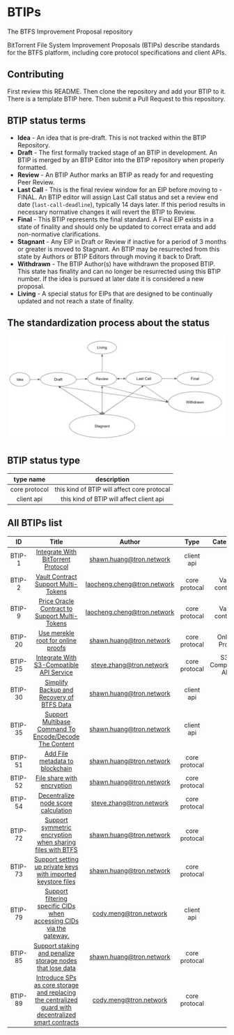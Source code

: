 # BTIPs

The BTFS Improvement Proposal repository

BitTorrent File System Improvement Proposals (BTIPs) describe standards for the BTFS platform, including core protocol specifications and client APIs.

## Contributing

First review this README. Then clone the repository and add your BTIP to it. There is a template BTIP here. Then submit a Pull Request to this repository.

## BTIP status terms

- **Idea** - An idea that is pre-draft. This is not tracked within the BTIP Repository.
- **Draft** - The first formally tracked stage of an BTIP in development. An BTIP is merged by an BTIP Editor into the BTIP repository when properly formatted.
- **Review** - An BTIP Author marks an BTIP as ready for and requesting Peer Review.
- **Last Call** - This is the final review window for an EIP before moving to - FINAL. An BTIP editor will assign Last Call status and set a review end date (`last-call-deadline`), typically 14 days later. If this period results in necessary normative changes it will revert the BTIP to Review.
- **Final** - This BTIP represents the final standard. A Final EIP exists in a state of finality and should only be updated to correct errata and add non-normative clarifications.
- **Stagnant** - Any EIP in Draft or Review if inactive for a period of 3 months or greater is moved to Stagnant. An BTIP may be resurrected from this state by Authors or BTIP Editors through moving it back to Draft.
- **Withdrawn** - The BTIP Author(s) have withdrawn the proposed BTIP. This state has finality and can no longer be resurrected using this BTIP number. If the idea is pursued at later date it is considered a new proposal.
- **Living** - A special status for EIPs that are designed to be continually updated and not reach a state of finality.

## The standardization process about the status

![This is the process about the status](BTIP-process-update.jpeg)

## BTIP status type

|   type name   |                 description                 |
| :-----------: | :-----------------------------------------: |
| core protocol | this kind of BTIP will affect core protocal |
|  client api   |  this kind of BTIP will affect client api   |

## All BTIPs list

|   ID    |                                                          Title                                                           |            Author             |     Type      |     Category      |  Status   |
| :-----: | :----------------------------------------------------------------------------------------------------------------------: | :---------------------------: | :-----------: | :---------------: | :-------: |
| BTIP-1  |                                  [Integrate With BitTorrent Protocol](BTIPS/BTIP-1.md)                                   |  <shawn.huang@tron.network>   |  client api   |                   |  Living   |
| BTIP-2  |                                  [Vault Contract Support Multi-Tokens](BTIPS/BTIP-2.md)                                  | <laocheng.cheng@tron.network> | core protocal |  Vault contract   |   Final   |
| BTIP-9  |                             [Price Oracle Contract to Support Multi-Tokens](BTIPS/BTIP-9.md)                             | <laocheng.cheng@tron.network> | core protocal |  Vault contract   |   Final   |
| BTIP-20 |                                  [Use merekle root for online proofs](BTIPS/BTIP-20.md)                                  |  <shawn.huang@tron.network>   | core protocal |   Online Proof    |   Final   |
| BTIP-25 |                               [Integrate With S3-Compatible API Service](BTIPS/BTIP-25.md)                               |  <steve.zhang@tron.network>   | core protocal | S3-Compatible API |  Living   |
| BTIP-30 |                              [Simplify Backup and Recovery of BTFS Data](BTIPS/BTIP-30.md)                               |  <shawn.huang@tron.network>   |  client api   |                   |   Final   |
| BTIP-35 |                        [Support Multibase Command To Encode/Decode The Content](BTIPS/BTIP-35.md)                        |  <shawn.huang@tron.network>   |  client api   |                   |   Final   |
| BTIP-51 |                                   [Add File metadata to blockchain](BTIPS/BTIP-51.md)                                    |  <shawn.huang@tron.network>   | core protocal |                   |   Final   |
| BTIP-52 |                                      [File share with encryption](BTIPS/BTIP-52.md)                                      |  <shawn.huang@tron.network>   | core protocal |                   |   Final   |
| BTIP-54 |                                 [Decentralize node score calculation](BTIPS/BTIP-54.md)                                  |  <steve.zhang@tron.network>   | core protocal |                   |   Draft   |
| BTIP-72 |                      [Support symmetric encryption when sharing files with BTFS](BTIPS/BTIP-72.md)                       |  <shawn.huang@tron.network>   | core protocal |                   |   Final   |
| BTIP-73 |                     [Support setting up private keys with imported keystore files](BTIPS/BTIP-73.md)                     |  <shawn.huang@tron.network>   | core protocal |                   |   Final   |
| BTIP-79 |                 [Support filtering specific CIDs when accessing CIDs via the gateway.](BTIPS/BTIP-79.md)                 |   <cody.meng@tron.network>    |  client api   |                   |   Final   |
| BTIP-85 |                      [Support staking and penalize storage nodes that lose data](BTIPS/BTIP-85.md)                       |  <shawn.huang@tron.network>   | core protocal |                   | Withdrawn |
| BTIP-89 | [Introduce SPs as core storage and replacing the centralized guard with decentralized smart contracts](BTIPS/BTIP-89.md) |   <cody.meng@tron.network>    | core protocal |                   |   Idea    |

